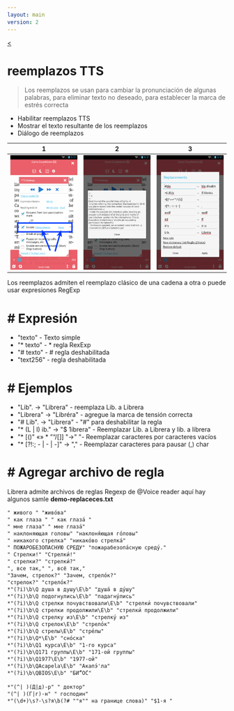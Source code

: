 ```yaml
---
layout: main
version: 2
---
```

[<](/wiki/faq/es)

# reemplazos TTS

> Los reemplazos se usan para cambiar la pronunciación de algunas palabras, para eliminar texto no deseado, para establecer la marca de estrés correcta

* Habilitar reemplazos TTS
* Mostrar el texto resultante de los reemplazos
* Diálogo de reemplazos

|1|2|3|
|-|-|-|
|![](1.png)|![](2.png)|![](3.png)|


Los reemplazos admiten el reemplazo clásico de una cadena a otra o puede usar expresiones RegExp

# # Expresión

* &quot;texto&quot; - Texto simple
* &quot;* texto&quot; - * regla RexExp
* &quot;# texto&quot; - # regla deshabilitada
* &quot;text256&quot; - regla deshabilitada

# # Ejemplos

* &quot;Lib&quot;. -&gt; &quot;Librera&quot; - reemplaza Lib. a Librera
* &quot;Librera&quot; -&gt; &quot;Libréra&quot; - agregue la marca de tensión correcta
* &quot;# Lib&quot;. -&gt; &quot;Librera&quot; - &quot;#&quot; para deshabilitar la regla
* &quot;* (L | l) ib.&quot; -&gt; &quot;$ 1ibrera&quot; - Reemplazar Lib. a Librera y lib. a librera
* &quot;* [()&quot; «» * ”“/[]] &quot;-&gt;&quot; &quot;- Reemplazar caracteres por caracteres vacíos
* &quot;* [?!:; - | - | -]&quot; -&gt; &quot;,&quot; - Reemplazar caracteres para pausar (,) char

# # Agregar archivo de regla

Librera admite archivos de reglas Regexp de @Voice reader
aquí hay algunos samle **demo-replaceces.txt**

```
" живого " "живо́ва"
" как глаза " " как глаза́ "
" мне глаза" " мне глаза́"
" наклоняющая головы" "наклоня́ющая го́ловы"
" никакого стрелка" "никако́во стрелка́"
" ПОЖАРОБЕЗОПАСНУЮ СРЕДУ" "пожарабезопа́сную среду́."
" Стрелки!" "Стрелки́!"
" стрелки?" "стрелки́?"
", все так," ", всё так,"
"Зачем, стрелок?" "Зачем, стрело́к?"
"стрелок?" "стрело́к?"
*"(?i)\b\Q душа в душу\E\b" "душа́ в ду́шу"
*"(?i)\b\Q подогнулись\E\b" "падагну́лись"
*"(?i)\b\Q стрелки почувствовали\E\b" "стрелки́ почувствовали"
*"(?i)\b\Q стрелки продолжили\E\b" "стрелки́ продолжили"
*"(?i)\b\Q стрелку из\E\b" "стрелку́ из"
*"(?i)\b\Q стрелок\E\b" "стрело́к"
*"(?i)\b\Q стрелы\E\b" "стре́лы"
*"(?i)\b\Q*\E\b" "сно́ска"
*"(?i)\b\Q1 курса\E\b" "1-го курса"
*"(?i)\b\Q171 группы\E\b" "171-ой группы"
*"(?i)\b\Q1977\E\b" "1977-ой"
*"(?i)\b\QAcapela\E\b" "Акапэ́'ла"
*"(?i)\b\QBIOS\E\b" "БИ́“О́С"

*"(^| )(Д|д)-р" " доктор"
"(^| )(Г|г)-н" " господин"
*"(\d+)\s?-\s?я\b(?# ""я"" на границе слова)" "$1-я "

```


   

